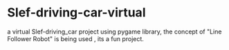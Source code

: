 # Slef-driving-car-virtual
a virtual Slef-driving_car project using pygame library, the concept of "Line Follower Robot" is being used , its a fun project.
